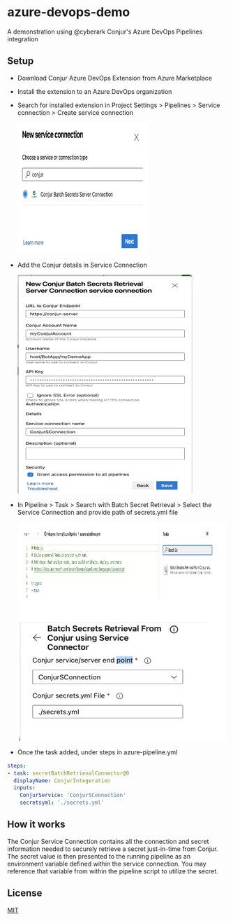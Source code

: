 # azure-devops-demo
A demonstration using @cyberark Conjur's Azure DevOps Pipelines integration

## Setup

* Download Conjur Azure DevOps Extension from Azure Marketplace
* Install the extension to an Azure DevOps organization
* Search for installed extension in Project Settings > Pipelines > Service connection > Create service connection

     <img src="https://github.com/Nirupma-Verma/AzurePipeline/blob/main/images/service-connection.png" width="300" height="300">

* Add the Conjur details in Service Connection 

     <img src="https://github.com/Nirupma-Verma/AzurePipeline/blob/main/images/setupSC.png" width="400" height="500">

* In Pipeline > Task > Search with Batch Secret Retrieval > Select the Service Connection and provide path of secrets.yml file

     <img src="https://github.com/Nirupma-Verma/AzurePipeline/blob/main/images/pipelineTask.png" width="500" height="500">

* Once the task added, under steps in azure-pipeline.yml 

```yaml
steps:
- task: secretBatchRetrievalConnector@0
  displayName: ConjurIntegeration
  inputs:
    ConjurService: 'ConjurSConnection'
    secretsyml: './secrets.yml'
```

## How it works

The Conjur Service Connection contains all the connection and secret information needed to securely retrieve a secret just-in-time from Conjur.  The secret value is then presented to the running pipeline as an environment variable defined within the service connection.  You may reference that variable from within the pipeline script to utilize the secret.

## License

[MIT](LICENSE)


